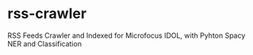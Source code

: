 # rss-crawler
RSS Feeds Crawler and Indexed for Microfocus IDOL, with Pyhton Spacy NER and Classification
